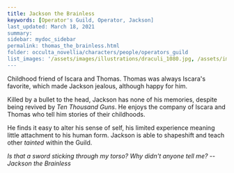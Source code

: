 ```yaml
---
title: Jackson the Brainless
keywords: [Operator's Guild, Operator, Jackson]
last_updated: March 18, 2021
summary: 
sidebar: mydoc_sidebar
permalink: thomas_the_brainless.html
folder: occulta_novellia/characters/people/operators_guild
list_images: '/assets/images/illustrations/draculi_1080.jpg, /assets/images/illustrations/laurence_the_duelist_1080.png,/assets/images/illustrations/iscara_the_ten_thousand_guns_1080.png,/assets/images/illustrations/alpha_draculi_1080.png'
---
```


Childhood friend of Iscara and Thomas. Thomas was always Iscara's favorite, which made Jackson jealous, although happy for him.

Killed by a bullet to the head, Jackson has none of his memories, despite being revived by *Ten Thousand Guns*. He enjoys the company of Iscara and Thomas who tell him stories of their childhoods.

He finds it easy to alter his sense of self, his limited experience meaning little attachment to his human form. Jackson is able to shapeshift and teach other *tainted* within the Guild.

*Is that a sword sticking through my torso? Why didn't anyone tell me? --Jackson the Brainless*
